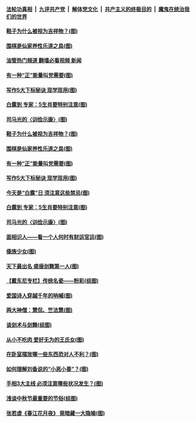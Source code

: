 ####  [法轮功真相](../../../../basic/blob/master/README.md?t=09071731) &nbsp;|&nbsp; [九评共产党](../../../../9ping.md/blob/master/README.md?t=09071731) &nbsp;|&nbsp; [解体党文化](../../../../jtdwh.md/blob/master/README.md?t=09071731)  &nbsp;|&nbsp; [共产主义的终极目的](../../../../gczydzjmd.md/blob/master/README.md?t=09071731) &nbsp;|&nbsp; [魔鬼在统治我们的世界](../../../../mgztzwmdsj.md/blob/master/README.md?t=09071731) 

#### [鞋子为什么被视为吉祥物？(图)](../pages/p7/1015831.md?t=09071731) 

#### [围棋是仙家养性乐道之具(图)](../pages/p7/1016071.md?t=09071731) 

#### [油管热门频道 翻墙必看视频 新闻](http://45.76.130.85:81/youtube.html?09071731)

#### [有一种“正”能量叫党需要(图)](../pages/p7/1016084.md?t=09071731) 

#### [写作5大下标秘诀 现学现用(图)](../pages/p7/1015892.md?t=09071731) 

#### [白露到 专家：5生肖要特别注意(图)](../pages/p7/1016030.md?t=09071731) 

#### [司马光的〈训俭示康〉(图)](../pages/p7/1014861.md?t=09071731) 

#### [鞋子为什么被视为吉祥物？(图)](../pages/p7/1015831.md?t=09071731) 

#### [围棋是仙家养性乐道之具(图)](../pages/p7/1016071.md?t=09071731) 

#### [有一种“正”能量叫党需要(图)](../pages/p7/1016084.md?t=09071731) 

#### [写作5大下标秘诀 现学现用(图)](../pages/p7/1015892.md?t=09071731) 

#### [今天是“白露”日 须注意这些禁忌(图)](../pages/p7/1016041.md?t=09071731) 

#### [白露到 专家：5生肖要特别注意(图)](../pages/p7/1016030.md?t=09071731) 

#### [司马光的〈训俭示康〉(图)](../pages/p7/1014861.md?t=09071731) 

#### [面相识人——看一个人何时有财运官运(图)](../pages/p7/1013353.md?t=09071731) 

#### [傣族少女(图)](../pages/p7/1015582.md?t=09071731) 

#### [天下最出名 盛唐剑舞第一人(图)](../pages/p7/1015813.md?t=09071731) 

#### [【戴东尼专栏】传统名瓷——粉彩(组图)](../pages/p7/1009832.md?t=09071731) 

#### [爱国诗人穿越千年的呐喊(图)](../pages/p7/1015850.md?t=09071731) 

#### [两大神僧：慧侃、竺法慧(图)](../pages/p7/1015873.md?t=09071731) 

#### [谈剑术与剑舞(组图)](../pages/p7/1015805.md?t=09071731) 

#### [从小不吃肉 爱好无为的王氏女(图)](../pages/p7/1015229.md?t=09071731) 

#### [在卧室摆放哪一些东西恐对人不利？(图)](../pages/p7/1013354.md?t=09071731) 

#### [如何理解刘备说的“小恶小善”？(图)](../pages/p7/1015458.md?t=09071731) 

#### [手相3大主线 必须注意哪些状况发生？(图)](../pages/p7/1015708.md?t=09071731) 

#### [浅谈中秋节最重要的节俗(组图)](../pages/p7/1014818.md?t=09071731) 

#### [张若虚《春江花月夜》 竟暗藏一大隐喻(图)](../pages/p7/1015721.md?t=09071731) 

<img src='http://gfw-breaker.win/goodnews/indexes/p7.md' width='0px' height='0px'/>
